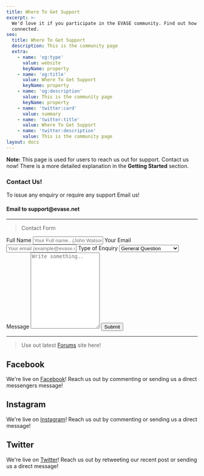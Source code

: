 ```yaml
---
title: Where To Get Support
excerpt: >-
  We'd love it if you participate in the EVASE community. Find out how to get
  connected.
seo:
  title: Where To Get Support
  description: This is the community page
  extra:
    - name: 'og:type'
      value: website
      keyName: property
    - name: 'og:title'
      value: Where To Get Support
      keyName: property
    - name: 'og:description'
      value: This is the community page
      keyName: property
    - name: 'twitter:card'
      value: summary
    - name: 'twitter:title'
      value: Where To Get Support
    - name: 'twitter:description'
      value: This is the community page
layout: docs
---
```


<div class="note">
  <strong>Note:</strong> 
  This page is used for users to reach us out for support. Contact us now! There is a more detailed explanation in the <strong>Getting Started</strong> section.
</div>

<h3>Contact Us!</h3>
To issue any enquiry or require any support Email us!
<h4>Email to support@evase.net</h4>

-----------------------------------------------------------------------------------------------------
 <div class="contactbox">

 >Contact Form
<div class="contact-form">
  <form action="/success.html" method="post" id="contact-form" data-netlify="true" name="contact">
          <input type="hidden" name="contact" value="contact" />
        <p>
          <label>
  <label for="fname">Full Name</label>
  <input type="text" id="fname" name="fullname" placeholder="Your Full name.. (John Watson)">
  <label for="email">Your Email</label>
  <input type="text" id="email" name="email" placeholder="Your email (example@evase.net)">
  <label for="issue">Type of Enquiry</label>
  <select id="issue" name="Issue">
  <option value="General">General Question</option>
  <option value="Bugs">Website Bugs & Errors</option>
  <option value="Other">Other</option>
  </select>
  <label for="message">Message</label>
    <textarea id="message" name="message" placeholder="Write something.." style="height:200px"></textarea>
    <input type="submit" value="Submit">

  </form>
</div>

------------------------------------------------------------------------------------------------------

>Use out latest [Forums](https://forum.evase.net/) site here!

## Facebook

We're live on [Facebook](https://www.facebook.com/officialevase/)! Reach us out by commenting or sending us a direct messengers message!

## Instagram

We're live on [Instagram](https://www.instagram.com/officialevase/)! Reach us out by commenting or sending us a direct message!

## Twitter

We're live on [Twitter](https://twitter.com/officialevase)! Reach us out by retweeting our recent post or sending us a direct message!


